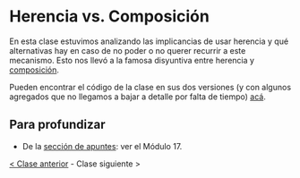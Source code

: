 # Herencia vs. Composición

En esta clase estuvimos analizando las implicancias de usar herencia y qué alternativas hay en caso de no poder o no querer recurrir a este mecanismo. Esto nos llevó a la famosa disyuntiva entre herencia y [composición](http://wiki.uqbar.org/wiki/articles/composicion--oop-.html).

Pueden encontrar el código de la clase en sus dos versiones (y con algunos agregados que no llegamos a bajar a detalle por falta de tiempo) [acá](https://github.com/pdep-mit/ejemplos-de-clase-wollok/tree/master/ejemplos-de-clase/src/clase8).

## Para profundizar

- De la [sección de apuntes](http://www.pdep.com.ar/material/apuntes): ver el Módulo 17.

[< Clase anterior](https://github.com/pdep-mit/bitacora-de-clase/blob/master/clase-23.md) - Clase siguiente >
